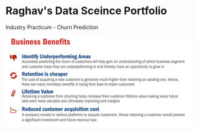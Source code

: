 # Raghav's Data Sceince Portfolio

Industry Practicum - Churn Prediction

![alt text](https://github.com/raghavxt/DataSci/blob/main/AAAA.jpg)

